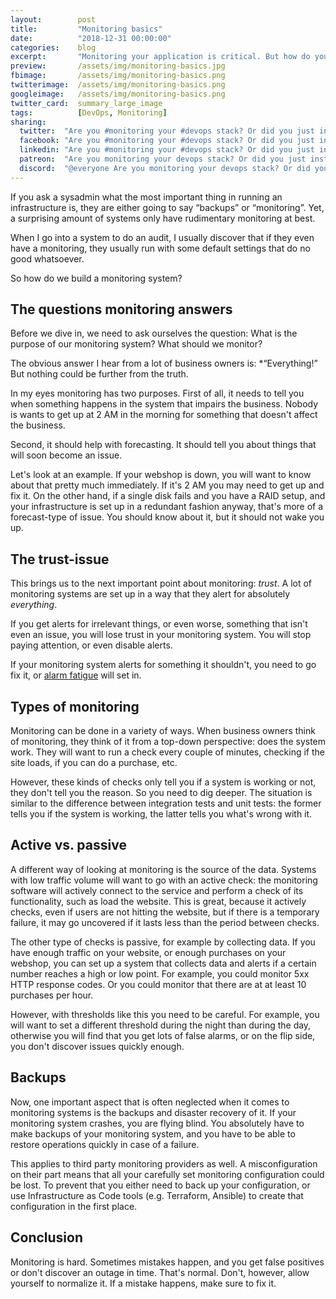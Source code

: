 ```yaml
---
layout:        post
title:         "Monitoring basics"
date:          "2018-12-31 00:00:00"
categories:    blog
excerpt:       "Monitoring your application is critical. But how do you do it? What are the important things you need to watch out for?"
preview:       /assets/img/monitoring-basics.jpg
fbimage:       /assets/img/monitoring-basics.png
twitterimage:  /assets/img/monitoring-basics.png
googleimage:   /assets/img/monitoring-basics.png
twitter_card:  summary_large_image
tags:          [DevOps, Monitoring]
sharing:
  twitter:  "Are you #monitoring your #devops stack? Or did you just install a monitoring system?" 
  facebook: "Are you #monitoring your #devops stack? Or did you just install a monitoring system?"
  linkedin: "Are you #monitoring your #devops stack? Or did you just install a monitoring system?"
  patreon:  "Are you monitoring your devops stack? Or did you just install a monitoring system?"
  discord:  "@everyone Are you monitoring your devops stack? Or did you just install a monitoring system?"
---
```


If you ask a sysadmin what the most important thing in running an infrastructure is, they are either going to say
&ldquo;backups&rdquo; or &ldquo;monitoring&rdquo;. Yet, a surprising amount of systems only have rudimentary monitoring
at best.

When I go into a system to do an audit, I usually discover that if they even have a monitoring, they usually run with
some default settings that do no good whatsoever.

So how do we build a monitoring system?

## The questions monitoring answers

Before we dive in, we need to ask ourselves the question: What is the purpose of our monitoring system? What should we
monitor?

The obvious answer I hear from a lot of business owners is: *&ldquo;Everything!&rdquo; But nothing could be further
from the truth.

In my eyes monitoring has two purposes. First of all, it needs to tell you when something happens in the system that
impairs the business. Nobody is wants to get up at 2 AM in the morning for something that doesn't affect the business.

Second, it should help with forecasting. It should tell you about things that will soon become an issue.

Let's look at an example. If your webshop is down, you will want to know about that pretty much immediately. If it's
2 AM you may need to get up and fix it. On the other hand, if a single disk fails and you have a RAID setup, and your
infrastructure is set up in a redundant fashion anyway, that's more of a forecast-type of issue. You should know about
it, but it should not wake you up.

## The trust-issue

This brings us to the next important point about monitoring: *trust*. A lot of monitoring systems are set up in a way
that they alert for absolutely *everything*.

If you get alerts for irrelevant things, or even worse, something that isn't even an issue, you will lose trust in 
your monitoring system. You will stop paying attention, or even disable alerts.

If your monitoring system alerts for something it shouldn't, you need to go fix it, or
[alarm fatigue](https://en.wikipedia.org/wiki/Alarm_fatigue) will set in. 

## Types of monitoring

Monitoring can be done in a variety of ways. When business owners think of monitoring, they think of it from a top-down
perspective: does the system work. They will want to run a check every couple of minutes, checking if the site loads,
if you can do a purchase, etc.

However, these kinds of checks only tell you if a system is working or not, they don't tell you the reason. So you
need to dig deeper. The situation is similar to the difference between integration tests and unit tests: the former
tells you if the system is working, the latter tells you what's wrong with it. 

## Active vs. passive

A different way of looking at monitoring is the source of the data. Systems with low traffic volume will want to go
with an active check: the monitoring software will actively connect to the service and perform a check of its 
functionality, such as load the website. This is great, because it actively checks, even if users are not hitting the
website, but if there is a temporary failure, it may go uncovered if it lasts less than the period between checks.

The other type of checks is passive, for example by collecting data. If you have enough traffic on your website, or
enough purchases on your webshop, you can set up a system that collects data and alerts if a certain number reaches
a high or low point. For example, you could monitor 5xx HTTP response codes. Or you could monitor that there are at
at least 10 purchases per hour.

However, with thresholds like this you need to be careful. For example, you will want to set a different threshold 
during the night than during the day, otherwise you will find that you get lots of false alarms, or on the flip side,
you don't discover issues quickly enough.

## Backups

Now, one important aspect that is often neglected when it comes to monitoring systems is the backups and disaster
recovery of it. If your monitoring system crashes, you are flying blind. You absolutely have to make backups
of your monitoring system, and you have to be able to restore operations quickly in case of a failure. 

This applies to third party monitoring providers as well. A misconfiguration on their part means that all your
carefully set monitoring configuration could be lost. To prevent that you either need to back up your configuration,
or use Infrastructure as Code tools (e.g. Terraform, Ansible) to create that configuration in the first place.

## Conclusion

Monitoring is hard. Sometimes mistakes happen, and you get false positives or don't discover an outage in time. 
That's normal. Don't, however, allow yourself to normalize it. If a mistake happens, make sure to fix it.
